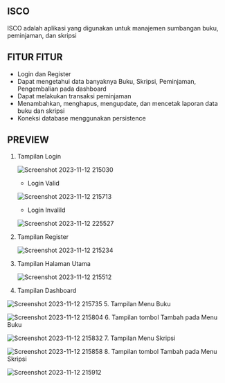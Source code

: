 ## ISCO 
ISCO adalah aplikasi yang digunakan untuk manajemen sumbangan buku, peminjaman, dan skripsi

## FITUR FITUR
- Login dan Register
- Dapat mengetahui data banyaknya Buku, Skripsi, Peminjaman, Pengembalian pada dashboard
- Dapat melakukan transaksi peminjaman
- Menambahkan, menghapus, mengupdate, dan mencetak laporan data buku dan skripsi
- Koneksi database menggunakan persistence

## PREVIEW 
1. Tampilan Login
   
   ![Screenshot 2023-11-12 215030](https://github.com/safriyamrn/PBO/assets/148854440/4b702506-b354-4675-94bc-8198782bf3e9)

   - Login Valid
   
   ![Screenshot 2023-11-12 215713](https://github.com/safriyamrn/PBO/assets/148854440/5cad0558-5e95-48f3-8b66-0200f3ddd0e9)
   - Login Invalild
     
   ![Screenshot 2023-11-12 225527](https://github.com/safriyamrn/PBO/assets/148854440/a4b20756-2083-450c-a846-79098d5d4c8a)

3. Tampilan Register
   
   ![Screenshot 2023-11-12 215234](https://github.com/safriyamrn/PBO/assets/148854440/2d6f3b23-34a9-4012-baab-7bdb61103a42)
4. Tampilan Halaman Utama
   
   ![Screenshot 2023-11-12 215512](https://github.com/safriyamrn/PBO/assets/148854440/3cee78fa-1d4d-4f61-8d20-d80ded58b934)
5.  Tampilan Dashboard
   
   ![Screenshot 2023-11-12 215735](https://github.com/safriyamrn/PBO/assets/148854440/afddd45d-861c-473d-b2c6-f5726db7016c)
5. Tampilan Menu Buku
  
   ![Screenshot 2023-11-12 215804](https://github.com/safriyamrn/PBO/assets/148854440/4ec38127-e930-4c27-9446-286504ea6424)
6. Tampilan tombol Tambah pada Menu Buku

   ![Screenshot 2023-11-12 215832](https://github.com/safriyamrn/PBO/assets/148854440/8baf8993-838d-4320-bad1-cbc843d0525f)
7. Tampilan Menu Skripsi

   ![Screenshot 2023-11-12 215858](https://github.com/safriyamrn/PBO/assets/148854440/46dde66a-869f-4564-b123-ddc2357465cc)
8. Tampilan tombol Tambah pada Menu Skripsi

   ![Screenshot 2023-11-12 215912](https://github.com/safriyamrn/PBO/assets/148854440/a6ab5c63-e95f-44c6-a7b3-390f903b133f)



